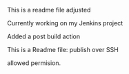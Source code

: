 This is a readme file adjusted

Currently working on my Jenkins project

Added a post build action

This is a Readme file: publish over SSH

allowed permision.
